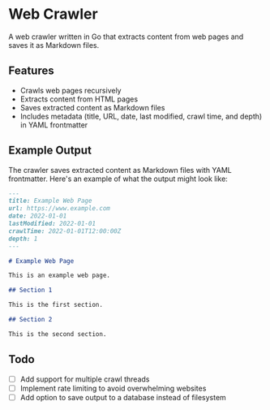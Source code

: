 # Web Crawler

A web crawler written in Go that extracts content from web pages and saves it as Markdown files.

## Features

- Crawls web pages recursively
- Extracts content from HTML pages
- Saves extracted content as Markdown files
- Includes metadata (title, URL, date, last modified, crawl time, and depth) in YAML frontmatter

## Example Output

The crawler saves extracted content as Markdown files with YAML frontmatter. Here's an example of what the output might look like:

```markdown
---
title: Example Web Page
url: https://www.example.com
date: 2022-01-01
lastModified: 2022-01-01
crawlTime: 2022-01-01T12:00:00Z
depth: 1
---

# Example Web Page

This is an example web page.

## Section 1

This is the first section.

## Section 2

This is the second section.
```

## Todo

- [ ] Add support for multiple crawl threads
- [ ] Implement rate limiting to avoid overwhelming websites
- [ ] Add option to save output to a database instead of filesystem
